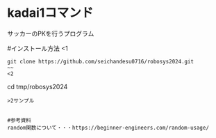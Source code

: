 # kadai1コマンド
サッカーのPKを行うプログラム

#インストール方法
<1
~~~
git clone https://github.com/seichandesu0716/robosys2024.git
~~
<2
~~~
cd tmp/robosys2024
~~~
>2サンプル


#参考資料
random関数について・・・https://beginner-engineers.com/random-usage/

